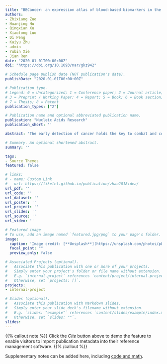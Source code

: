 ```yaml
---
title: "BBCancer: an expression atlas of blood-based biomarkers in the early diagnosis of cancers "
authors:
- Zhixiang Zuo
- Huanjing Hu
- Qingxian Xu
- Xiaotong Luo
- Di Peng
- Kaiyu Zhu
- admin
- Yubin Xie
- Jian Ren
date: "2020-01-01T00:00:00Z"
doi: "https://doi.org/10.1093/nar/gkz942"

# Schedule page publish date (NOT publication's date).
publishDate: "2020-01-01T00:00:00Z"

# Publication type.
# Legend: 0 = Uncategorized; 1 = Conference paper; 2 = Journal article;
# 3 = Preprint / Working Paper; 4 = Report; 5 = Book; 6 = Book section;
# 7 = Thesis; 8 = Patent
publication_types: ["2"]

# Publication name and optional abbreviated publication name.
publication: "Nucleic Acids Research"
publication_short: ''

abstract: 'The early detection of cancer holds the key to combat and control the increasing global burden of cancer morbidity and mortality. Blood-based screenings using circulating DNAs (ctDNAs), circulating RNA (ctRNAs), circulating tumor cells (CTCs) and extracellular vesicles (EVs) have shown promising prospects in the early detection of cancer. Recent high-throughput gene expression profiling of blood samples from cancer patients has provided a valuable resource for developing new biomarkers for the early detection of cancer. However, a well-organized online repository for these blood-based high-throughput gene expression data is still not available. Here, we present BBCancer (http://bbcancer.renlab.org/), a web-accessible and comprehensive open resource for providing the expression landscape of six types of RNAs, including messenger RNAs (mRNAs), long noncoding RNAs (lncRNAs), microRNAs (miRNAs), circular RNAs (circRNAs), tRNA-derived fragments (tRFRNAs) and Piwi-interacting RNAs (piRNAs) in blood samples, including plasma, CTCs and EVs, from cancer patients with various cancer types. Currently, BBCancer contains expression data of the six RNA types from 5040 normal and tumor blood samples across 15 cancer types. We believe this database will serve as a powerful platform for developing blood biomarkers.'

# Summary. An optional shortened abstract.
summary: ''

tags:
- Source Themes
featured: false

# links:
# - name: Custom Link
#   url: https://likelet.github.io/publication/zhao2018idea/
url_pdf: ''
url_code: ''
url_dataset: ''
url_poster: ''
url_project: ''
url_slides: ''
url_source: ''
url_video: ''

# Featured image
# To use, add an image named `featured.jpg/png` to your page's folder. 
image:
  caption: 'Image credit: [**Unsplash**](https://unsplash.com/photos/pLCdAaMFLTE)'
  focal_point: ""
  preview_only: false

# Associated Projects (optional).
#   Associate this publication with one or more of your projects.
#   Simply enter your project's folder or file name without extension.
#   E.g. `internal-project` references `content/project/internal-project/index.md`.
#   Otherwise, set `projects: []`.
projects:
- internal-project

# Slides (optional).
#   Associate this publication with Markdown slides.
#   Simply enter your slide deck's filename without extension.
#   E.g. `slides: "example"` references `content/slides/example/index.md`.
#   Otherwise, set `slides: ""`.
slides:
---
```


{{% callout note %}}
Click the *Cite* button above to demo the feature to enable visitors to import publication metadata into their reference management software.
{{% /callout %}}

Supplementary notes can be added here, including [code and math](https://sourcethemes.com/academic/docs/writing-markdown-latex/).
